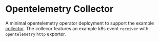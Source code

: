 # Opentelemetry Collector

A minimal opentelemetry operator deployment to support the example [collector](/otel-collector/otel-collector.yaml). The collecor features an example k8s event `receiver` with `opentelemetry` `http` exporter.
